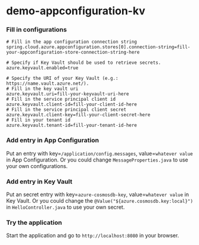 # demo-appconfiguration-kv

### Fill in configurations

```properties
# Fill in the app configuration connection string
spring.cloud.azure.appconfiguration.stores[0].connection-string=fill-your-appconfiguration-store-connection-string-here

# Specify if Key Vault should be used to retrieve secrets.
azure.keyvault.enabled=true

# Specify the URI of your Key Vault (e.g.: https://name.vault.azure.net/).
# Fill in the key vault uri
azure.keyvault.uri=fill-your-keyvault-uri-here
# Fill in the service principal client id
azure.keyvault.client-id=fill-your-client-id-here
# Fill in the service principal client secret
azure.keyvault.client-key=fill-your-client-secret-here
# Fill in your tenant id
azure.keyvault.tenant-id=fill-your-tenant-id-here
```

### Add entry in App Configuration

Put an entry with key=`/application/config.messages`, value=`whatever value` in App Configuration. Or you could change 
`MessageProperties.java` to use your own configurations.

### Add entry in Key Vault

Put an secret entry with key=`azure-cosmosdb-key`, value=`whatever value` in Key Vault. Or you could change the 
`@Value("${azure.cosmosdb.key:local}")` in `HelloController.java` to use your own secret.

### Try the application

Start the application and go to `http://localhost:8080` in your browser.   